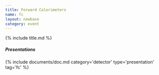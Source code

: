 ```yaml
---
title: Forward Calorimeters
name: fc
layout: newbase
category: event
---
```

{% include title.md %}

##### Presentations
{% include documents/doc.md category='detector' type='presentation' tag='fc' %}
